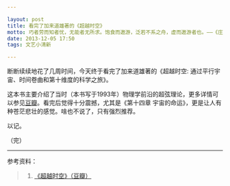```yaml
---

layout: post
title: 看完了加来道雄著的《超越时空》
motto: 巧者劳而知者忧，无能者无所求。饱食而遨游，泛若不系之舟，虚而遨游者也。——《庄子·列御寇》
date: 2013-12-05 17:50
tags: 文艺小清新

---
```


断断续续地花了几周时间，今天终于看完了加来道雄著的《超越时空: 通过平行宇宙、时间卷曲和第十维度的科学之旅》。

<!-- more -->

这本书主要介绍了当时（本书写于1993年）物理学前沿的超弦理论，更多详情可以参见[豆瓣][ref-1]。看完后觉得十分震撼，尤其是《第十四章 宇宙的命运》，更是让人有种苍茫悲壮的感觉。啥也不说了，只有强烈推荐。

以记。

（完）

------

参考资料：

> 1. [《超越时空》（豆瓣）][ref-1]

[ref-1]: http://book.douban.com/subject/3930318/
